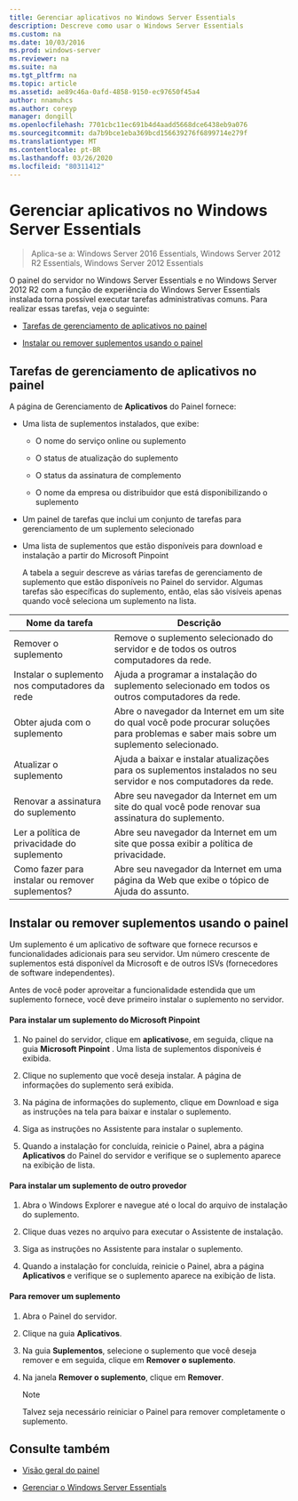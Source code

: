 ```yaml
---
title: Gerenciar aplicativos no Windows Server Essentials
description: Descreve como usar o Windows Server Essentials
ms.custom: na
ms.date: 10/03/2016
ms.prod: windows-server
ms.reviewer: na
ms.suite: na
ms.tgt_pltfrm: na
ms.topic: article
ms.assetid: ae89c46a-0afd-4858-9150-ec97650f45a4
author: nnamuhcs
ms.author: coreyp
manager: dongill
ms.openlocfilehash: 7701cbc11ec691b4d4aadd5668dce6438eb9a076
ms.sourcegitcommit: da7b9bce1eba369bcd156639276f6899714e279f
ms.translationtype: MT
ms.contentlocale: pt-BR
ms.lasthandoff: 03/26/2020
ms.locfileid: "80311412"
---
```

# <a name="manage-applications-in-windows-server-essentials"></a>Gerenciar aplicativos no Windows Server Essentials

>Aplica-se a: Windows Server 2016 Essentials, Windows Server 2012 R2 Essentials, Windows Server 2012 Essentials
 
 O painel do servidor no Windows Server Essentials e no Windows Server 2012 R2 com a função de experiência do Windows Server Essentials instalada torna possível executar tarefas administrativas comuns. Para realizar essas tarefas, veja o seguinte:  
  
-   [Tarefas de gerenciamento de aplicativos no painel](Manage-Applications-in-Windows-Server-Essentials.md#BKMK_1)  
  
-   [Instalar ou remover suplementos usando o painel](Manage-Applications-in-Windows-Server-Essentials.md#BKMK_2)  
  
##  <a name="application-management-tasks-in-the-dashboard"></a><a name="BKMK_1"></a>Tarefas de gerenciamento de aplicativos no painel  
 A página de Gerenciamento de **Aplicativos** do Painel fornece:  
  
- Uma lista de suplementos instalados, que exibe:  
  
  -   O nome do serviço online ou suplemento  
  
  -   O status de atualização do suplemento  
  
  -   O status da assinatura de complemento  
  
  -   O nome da empresa ou distribuidor que está disponibilizando o suplemento  
  
- Um painel de tarefas que inclui um conjunto de tarefas para gerenciamento de um suplemento selecionado  
  
- Uma lista de suplementos que estão disponíveis para download e instalação a partir do Microsoft Pinpoint  
  
  A tabela a seguir descreve as várias tarefas de gerenciamento de suplemento que estão disponíveis no Painel do servidor. Algumas tarefas são específicas do suplemento, então, elas são visíveis apenas quando você seleciona um suplemento na lista.  
  
|Nome da tarefa|Descrição|  
|---------------|-----------------|  
|Remover o suplemento|Remove o suplemento selecionado do servidor e de todos os outros computadores da rede.|  
|Instalar o suplemento nos computadores da rede|Ajuda a programar a instalação do suplemento selecionado em todos os outros computadores da rede.|  
|Obter ajuda com o suplemento|Abre o navegador da Internet em um site do qual você pode procurar soluções para problemas e saber mais sobre um suplemento selecionado.|  
|Atualizar o suplemento|Ajuda a baixar e instalar atualizações para os suplementos instalados no seu servidor e nos computadores da rede.|  
|Renovar a assinatura do suplemento|Abre seu navegador da Internet em um site do qual você pode renovar sua assinatura do suplemento.|  
|Ler a política de privacidade do suplemento|Abre seu navegador da Internet em um site que possa exibir a política de privacidade.|  
|Como fazer para instalar ou remover suplementos?|Abre seu navegador da Internet em uma página da Web que exibe o tópico de Ajuda do assunto.|  
  
##  <a name="install-or-remove-add-ins-using-the-dashboard"></a><a name="BKMK_2"></a>Instalar ou remover suplementos usando o painel  
 Um suplemento é um aplicativo de software que fornece recursos e funcionalidades adicionais para seu servidor. Um número crescente de suplementos está disponível da Microsoft e de outros ISVs (fornecedores de software independentes).  
  
 Antes de você poder aproveitar a funcionalidade estendida que um suplemento fornece, você deve primeiro instalar o suplemento no servidor.  
  
#### <a name="to-install-an-add-in-from-microsoft-pinpoint"></a>Para instalar um suplemento do Microsoft Pinpoint  
  
1.  No painel do servidor, clique em **aplicativos**e, em seguida, clique na guia **Microsoft Pinpoint** .  Uma lista de suplementos disponíveis é exibida.  
  
2.  Clique no suplemento que você deseja instalar. A página de informações do suplemento será exibida.  
  
3.  Na página de informações do suplemento, clique em Download e siga as instruções na tela para baixar e instalar o suplemento.  
  
4.  Siga as instruções no Assistente para instalar o suplemento.  
  
5.  Quando a instalação for concluída, reinicie o Painel, abra a página **Aplicativos** do Painel do servidor e verifique se o suplemento aparece na exibição de lista.  
  
#### <a name="to-install-an-add-in-from-another-provider"></a>Para instalar um suplemento de outro provedor  
  
1.  Abra o Windows Explorer e navegue até o local do arquivo de instalação do suplemento.  
  
2.  Clique duas vezes no arquivo para executar o Assistente de instalação.  
  
3.  Siga as instruções no Assistente para instalar o suplemento.  
  
4.  Quando a instalação for concluída, reinicie o Painel, abra a página **Aplicativos** e verifique se o suplemento aparece na exibição de lista.  
  
#### <a name="to-remove-an-add-in"></a>Para remover um suplemento  
  
1.  Abra o Painel do servidor.  
  
2.  Clique na guia **Aplicativos**.  
  
3.  Na guia **Suplementos**, selecione o suplemento que você deseja remover e em seguida, clique em **Remover o suplemento**.  
  
4.  Na janela **Remover o suplemento**, clique em **Remover**.  
  
    > [!NOTE]
    >  Talvez seja necessário reiniciar o Painel para remover completamente o suplemento.  
  
## <a name="see-also"></a>Consulte também  
  
-   [Visão geral do painel](Overview-of-the-Dashboard-in-Windows-Server-Essentials.md)  
  
-   [Gerenciar o Windows Server Essentials](Manage-Windows-Server-Essentials.md)
